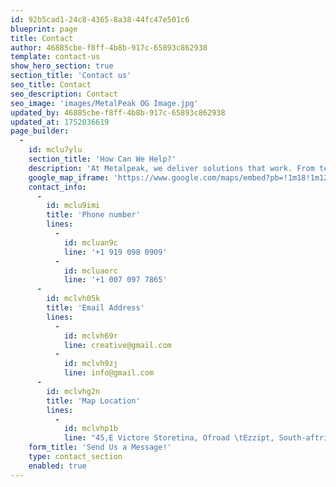 ```yaml
---
id: 92b5cad1-24c8-4365-8a38-44fc47e501c6
blueprint: page
title: Contact
author: 46885cbe-f8ff-4b8b-917c-65893c862938
template: contact-us
show_hero_section: true
section_title: 'Contact us'
seo_title: Contact
seo_description: Contact
seo_image: 'images/MetalPeak OG Image.jpg'
updated_by: 46885cbe-f8ff-4b8b-917c-65893c862938
updated_at: 1752036619
page_builder:
  -
    id: mclu7ylu
    section_title: 'How Can We Help?'
    description: 'At Metalpeak, we deliver solutions that work. From technical inquiries to custom project needs, our support team is equipped to handle it all efficiently and professionally.'
    google_map_iframe: 'https://www.google.com/maps/embed?pb=!1m18!1m12!1m3!1d29734168.83766368!2d111.88121484761857!3d-24.531869461341834!2m3!1f0!2f0!3f0!3m2!1i1024!2i768!4f13.1!3m3!1m2!1s0x2b2bfd076787c5df%3A0x538267a1955b1352!2sAustralia!5e0!3m2!1sen!2sin!4v1693552281997!5m2!1sen!2sin'
    contact_info:
      -
        id: mclu9imi
        title: 'Phone number'
        lines:
          -
            id: mcluan9c
            line: '+1 919 098 0909'
          -
            id: mcluaorc
            line: '+1 007 097 7865'
      -
        id: mclvh05k
        title: 'Email Address'
        lines:
          -
            id: mclvh69r
            line: creative@gmail.com
          -
            id: mclvh9zj
            line: info@gmail.com
      -
        id: mclvhg2n
        title: 'Map Location'
        lines:
          -
            id: mclvhp1b
            line: "45,E Victore Storetina, Ofroad \tEzzipt, South-aftrica"
    form_title: 'Send Us a Message!'
    type: contact_section
    enabled: true
---
```

